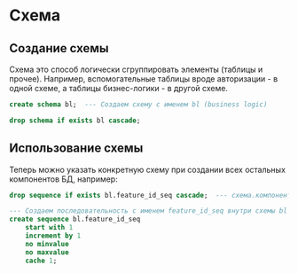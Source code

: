 # Схема

## Создание схемы

Схема это способ логически сгруппировать элементы (таблицы и прочее). Например, вспомогательные таблицы вроде авторизации - в одной схеме, а таблицы бизнес-логики - в другой схеме.

```sql
create schema bl;  --- Создаем схему с именем bl (business logic)
```

```sql
drop schema if exists bl cascade;
```

## Использование схемы

Теперь можно указать конкретную схему при создании всех остальных компонентов БД, например:

```sql
drop sequence if exists bl.feature_id_seq cascade;  --- схема.компонент
```

```sql
--- Создаем последовательность с именем feature_id_seq внутри схемы bl
create sequence bl.feature_id_seq
    start with 1 
    increment by 1 
    no minvalue 
    no maxvalue 
    cache 1;
```

